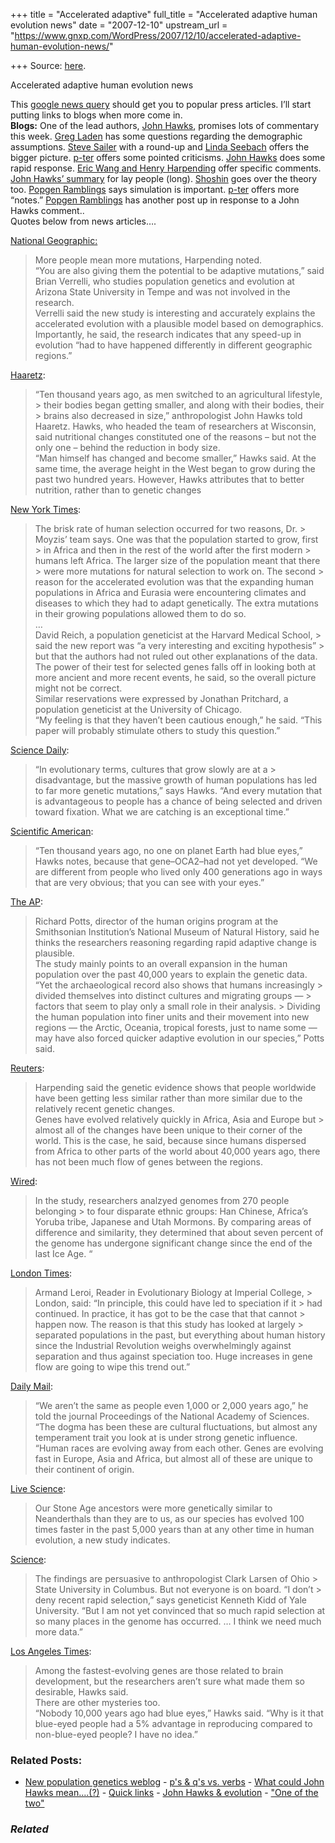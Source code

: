 +++
title = "Accelerated adaptive"
full_title = "Accelerated adaptive human evolution news"
date = "2007-12-10"
upstream_url = "https://www.gnxp.com/WordPress/2007/12/10/accelerated-adaptive-human-evolution-news/"

+++
Source: [here](https://www.gnxp.com/WordPress/2007/12/10/accelerated-adaptive-human-evolution-news/).

Accelerated adaptive human evolution news

This [google news query](https://news.google.com/news?hl=en&ned=us&q=harpending&btnG=Search+News) should get you to popular press articles. I’ll start putting links to blogs when more come in.  
**Blogs:** One of the lead authors, [John Hawks](http://johnhawks.net/weblog/topics/evolution/selection/acceleration_embargo_ends_2007.html), promises lots of commentary this week. [Greg Laden](http://scienceblogs.com/gregladen/2007/12/there_is_a_new_paper.php) has some questions regarding the demographic assumptions. [Steve Sailer](https://isteve.blogspot.com/2007/12/recent-acceleration-of-human-adaptive.html) with a round-up and [Linda Seebach](http://www.lindaseebach.net/wordpress/?p=37) offers the bigger picture. [p-ter](https://www.gnxp.com/blog/2007/12/notes-on-evidence-for-acceleration.php) offers some pointed criticisms. [John Hawks](http://johnhawks.net/weblog/topics/evolution/selection/acceleration/acceleration_rarely_asked_questions_2007.html?seemore=y) does some rapid response. [Eric Wang and Henry Harpending](https://news.google.com/news?btcid=9ef52c86d6e6c898) offer specific comments. [John Hawks’ summary](http://johnhawks.net/weblog/topics/evolution/selection/acceleration/accel_story_2007.html?seemore=y) for lay people (long). [Shoshin](http://nyuanshin.livejournal.com/109773.html) goes over the theory too. [Popgen Ramblings](https://popgen-ramblings.blogspot.com/2007/12/why-simulations-are-important.html) says simulation is important. [p-ter](https://www.gnxp.com/blog/2007/12/more-notes-on-acceleration.php) offers more “notes.” [Popgen Ramblings](https://popgen-ramblings.blogspot.com/2007/12/re-why-simulations-are-important.html) has another post up in response to a John Hawks comment..  
Quotes below from news articles….

  
[National Geographic:](http://news.nationalgeographic.com/news/2007/12/071211-human-evolution_2.html)

> More people mean more mutations, Harpending noted.  
> “You are also giving them the potential to be adaptive mutations,” said Brian Verrelli, who studies population genetics and evolution at Arizona State University in Tempe and was not involved in the research.  
> Verrelli said the new study is interesting and accurately explains the accelerated evolution with a plausible model based on demographics.  
> Importantly, he said, the research indicates that any speed-up in evolution “had to have happened differently in different geographic regions.”

[Haaretz](http://www.haaretz.com/hasen/spages/933180.html):

> “Ten thousand years ago, as men switched to an agricultural lifestyle, > their bodies began getting smaller, and along with their bodies, their > brains also decreased in size,” anthropologist John Hawks told Haaretz. Hawks, who headed the team of researchers at Wisconsin, said nutritional changes constituted one of the reasons – but not the only one – behind the reduction in body size.  
> “Man himself has changed and become smaller,” Hawks said. At the same time, the average height in the West began to grow during the past two hundred years. However, Hawks attributes that to better nutrition, rather than to genetic changes

[New York Times](http://www.nytimes.com/2007/12/11/science/11gene.html?ref=science):

> The brisk rate of human selection occurred for two reasons, Dr. > Moyzis’ team says. One was that the population started to grow, first > in Africa and then in the rest of the world after the first modern > humans left Africa. The larger size of the population meant that there > were more mutations for natural selection to work on. The second > reason for the accelerated evolution was that the expanding human populations in Africa and Eurasia were encountering climates and diseases to which they had to adapt genetically. The extra mutations in their growing populations allowed them to do so.  
> …  
> David Reich, a population geneticist at the Harvard Medical School, > said the new report was “a very interesting and exciting hypothesis” > but that the authors had not ruled out other explanations of the data. The power of their test for selected genes falls off in looking both at more ancient and more recent events, he said, so the overall picture might not be correct.  
> Similar reservations were expressed by Jonathan Pritchard, a population geneticist at the University of Chicago.  
> “My feeling is that they haven’t been cautious enough,” he said. “This paper will probably stimulate others to study this question.”

[Science Daily](http://www.sciencedaily.com/releases/2007/12/071210213316.htm):

> “In evolutionary terms, cultures that grow slowly are at a > disadvantage, but the massive growth of human populations has led to far more genetic mutations,” says Hawks. “And every mutation that is advantageous to people has a chance of being selected and driven toward fixation. What we are catching is an exceptional time.”

[Scientific American](http://www.sciam.com/article.cfm?id=culture-speeds-up-human-evolution):

> “Ten thousand years ago, no one on planet Earth had blue eyes,” Hawks notes, because that gene–OCA2–had not yet developed. “We are different from people who lived only 400 generations ago in ways that are very obvious; that you can see with your eyes.”

[The AP](https://ap.google.com/article/ALeqM5ion0hzQBUeDy8DZsCeO8zHYWe4AAD8TERL4G0):

> Richard Potts, director of the human origins program at the Smithsonian Institution’s National Museum of Natural History, said he thinks the researchers reasoning regarding rapid adaptive change is plausible.  
> The study mainly points to an overall expansion in the human population over the past 40,000 years to explain the genetic data.  
> “Yet the archaeological record also shows that humans increasingly > divided themselves into distinct cultures and migrating groups — > factors that seem to play only a small role in their analysis. > Dividing the human population into finer units and their movement into new regions — the Arctic, Oceania, tropical forests, just to name some — may have also forced quicker adaptive evolution in our species,” Potts said.

[Reuters](http://africa.reuters.com/wire/news/usnN10432286.html):

> Harpending said the genetic evidence shows that people worldwide have been getting less similar rather than more similar due to the relatively recent genetic changes.  
> Genes have evolved relatively quickly in Africa, Asia and Europe but > almost all of the changes have been unique to their corner of the world. This is the case, he said, because since humans dispersed from Africa to other parts of the world about 40,000 years ago, there has not been much flow of genes between the regions.

[Wired](http://blog.wired.com/wiredscience/2007/12/humans-evolving.html):

> In the study, researchers analzyed genomes from 270 people belonging > to four disparate ethnic groups: Han Chinese, Africa’s Yoruba tribe, Japanese and Utah Mormons. By comparing areas of difference and similarity, they determined that about seven percent of the genome has undergone significant change since the end of the last Ice Age. “

[London Times](http://www.timesonline.co.uk/tol/news/uk/science/article3031104.ece):

> Armand Leroi, Reader in Evolutionary Biology at Imperial College, > London, said: “In principle, this could have led to speciation if it > had continued. In practice, it has got to be the case that that cannot > happen now. The reason is that this study has looked at largely > separated populations in the past, but everything about human history since the Industrial Revolution weighs overwhelmingly against separation and thus against speciation too. Huge increases in gene flow are going to wipe this trend out.”

[Daily Mail](http://www.dailymail.co.uk/pages/live/articles/news/news.html?in_article_id=501170&in_page_id=1770):

> “We aren’t the same as people even 1,000 or 2,000 years ago,” he told the journal Proceedings of the National Academy of Sciences.  
> “The dogma has been these are cultural fluctuations, but almost any temperament trait you look at is under strong genetic influence.  
> “Human races are evolving away from each other. Genes are evolving fast in Europe, Asia and Africa, but almost all of these are unique to their continent of origin.

[Live Science](http://www.livescience.com/health/071210-faster-evolution.html):

> Our Stone Age ancestors were more genetically similar to Neanderthals than they are to us, as our species has evolved 100 times faster in the past 5,000 years than at any other time in human evolution, a new study indicates.

[Science](http://sciencenow.sciencemag.org/cgi/content/full/2007/1210/1):

> The findings are persuasive to anthropologist Clark Larsen of Ohio > State University in Columbus. But not everyone is on board. “I don’t > deny recent rapid selection,” says geneticist Kenneth Kidd of Yale University. “But I am not yet convinced that so much rapid selection at so many places in the genome has occurred. … I think we need much more data.”

[Los Angeles Times](http://www.latimes.com/news/science/la-sci-evolution11dec11,0,5882337.story?coll=la-home-center):

> Among the fastest-evolving genes are those related to brain development, but the researchers aren’t sure what made them so desirable, Hawks said.  
> There are other mysteries too.  
> “Nobody 10,000 years ago had blue eyes,” Hawks said. “Why is it that blue-eyed people had a 5% advantage in reproducing compared to non-blue-eyed people? I have no idea.”

### Related Posts:

- [New population genetics
  weblog](https://www.gnxp.com/WordPress/2007/12/08/new-population-genetics-weblog/) - [p's & q's vs.
  verbs](https://www.gnxp.com/WordPress/2007/12/30/ps-qs-vs-verbs/) - [What could John Hawks
  mean....(?)](https://www.gnxp.com/WordPress/2006/11/02/what-could-john-hawks-mean/) - [Quick links](https://www.gnxp.com/WordPress/2007/12/08/quick-links/) - [John Hawks &
  evolution](https://www.gnxp.com/WordPress/2009/02/09/john-hawks-evolution/) - ["One of the
  two"](https://www.gnxp.com/WordPress/2006/11/08/one-of-the-two/)

### *Related*

[](https://www.addtoany.com/add_to/facebook?linkurl=https%3A%2F%2Fwww.gnxp.com%2FWordPress%2F2007%2F12%2F10%2Faccelerated-adaptive-human-evolution-news%2F&linkname=Accelerated%20adaptive%20human%20evolution%20news "Facebook")[](https://www.addtoany.com/add_to/twitter?linkurl=https%3A%2F%2Fwww.gnxp.com%2FWordPress%2F2007%2F12%2F10%2Faccelerated-adaptive-human-evolution-news%2F&linkname=Accelerated%20adaptive%20human%20evolution%20news "Twitter")[](https://www.addtoany.com/add_to/email?linkurl=https%3A%2F%2Fwww.gnxp.com%2FWordPress%2F2007%2F12%2F10%2Faccelerated-adaptive-human-evolution-news%2F&linkname=Accelerated%20adaptive%20human%20evolution%20news "Email")[](https://www.addtoany.com/share)
